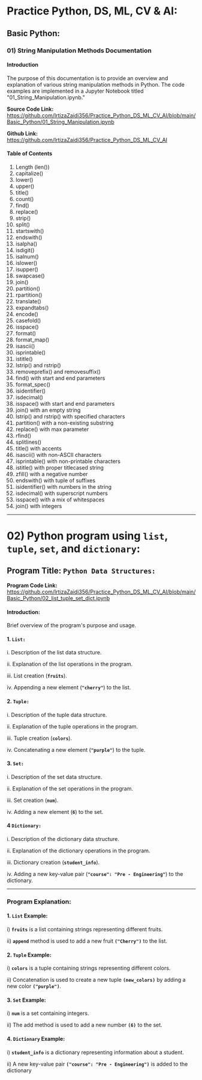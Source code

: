 # **Practice Python, DS, ML, CV & AI:**

## **Basic Python:**

### **01) String Manipulation Methods Documentation**
#### **Introduction**
The purpose of this documentation is to provide an overview and explanation of various string manipulation methods in Python. The code examples are implemented in a Jupyter Notebook titled "01_String_Manipulation.ipynb."

**Source Code Link:**  https://github.com/IrtizaZaidi356/Practice_Python_DS_ML_CV_AI/blob/main/Basic_Python/01_String_Manipulation.ipynb

**Github Link:** https://github.com/IrtizaZaidi356/Practice_Python_DS_ML_CV_AI

#### **Table of Contents**

 1) Length (len())
 2) capitalize()
 3) lower()
 4) upper()
 5) title()
 6) count()
 7) find()
 8) replace()
 9) strip()
 10) split()
 11) startswith()
 12) endswith()
 13) isalpha()
 14) isdigit()
 15) isalnum()
 16) islower()
 17) isupper()
 18) swapcase()
 19) join()
 20) partition()
 21) rpartition()
 22) translate()
 23) expandtabs()
 24) encode()
 25) casefold()
 26) isspace()
 27) format()
 28) format_map()
 29) isascii()
 30) isprintable()
 31) istitle()
 32) lstrip() and rstrip()
 33) removeprefix() and removesuffix()
 34) find() with start and end parameters
 35) format_spec()
 36) isidentifier()
 37) isdecimal()
 38) isspace() with start and end parameters
 39) join() with an empty string
 40) lstrip() and rstrip() with specified characters
 41) partition() with a non-existing substring
 42) replace() with max parameter
 43) rfind()
 44) splitlines()
 45) title() with accents
 46) isascii() with non-ASCII characters
 47) isprintable() with non-printable characters
 48) istitle() with proper titlecased string
 49) zfill() with a negative number
 50) endswith() with tuple of suffixes
 51) isidentifier() with numbers in the string
 52) isdecimal() with superscript numbers
 53) isspace() with a mix of whitespaces
 54) join() with integers

---

# **02) Python program using `list`, `tuple`, `set`, and `dictionary`:**

## **Program Title: `Python Data Structures:`**

**Program Code Link:** https://github.com/IrtizaZaidi356/Practice_Python_DS_ML_CV_AI/blob/main/Basic_Python/02_list_tuple_set_dict.ipynb

#### **Introduction:**
   Brief overview of the program's purpose and usage.

#### **1. `List:`**
   i. Description of the list data structure.

   ii. Explanation of the list operations in the program.
   
   iii. List creation (**`fruits`**).
   
   iv. Appending a new element (**`"cherry"`**) to the list.

#### **2. `Tuple:`**
   i. Description of the tuple data structure.
   
   ii. Explanation of the tuple operations in the program.
   
   iii. Tuple creation (**`colors`**).
   
   iv. Concatenating a new element (**`"purple"`**) to the tuple.

#### **3. `Set:`**
   i. Description of the set data structure.
   
   ii. Explanation of the set operations in the program.
   
   iii. Set creation (**`num`**).
   
   iv. Adding a new element (**`6`**) to the set.

#### **4 `Dictionary:`**
   i. Description of the dictionary data structure.
   
   ii. Explanation of the dictionary operations in the program.
   
   iii. Dictionary creation (**`student_info`**).
   
   iv. Adding a new key-value pair (**`"course": "Pre - Engineering"`**) to the dictionary.
   

---

### **Program Explanation:**

#### **1. `List` Example:**
   i) **`fruits`** is a list containing strings representing different fruits.
   
   ii) **`append`** method is used to add a new fruit **`("Cherry")`** to the list.

#### **2. `Tuple` Example:**
   i) **`colors`** is a tuple containing strings representing different colors.
   
   ii) Concatenation is used to create a new tuple **`(new_colors)`** by adding a new color **`("purple")`**.

#### **3. `Set` Example:**
   i) **`num`** is a set containing integers.
   
   ii) The add method is used to add a new number **`(6)`** to the set.

#### **4. `Dictionary` Example:**
   i) **`student_info`** is a dictionary representing information about a student.
   
   ii) A new key-value pair **`("course": "Pre - Engineering")`** is added to the dictionary

